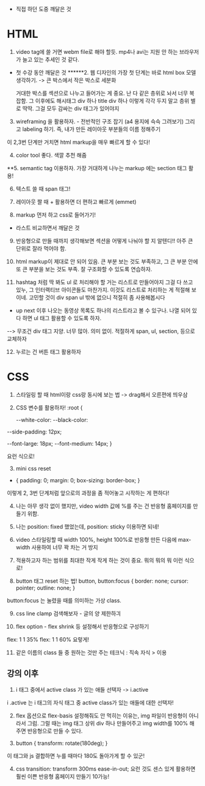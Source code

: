 - 직접 하던 도중 깨달은 것

# HTML

1. video tag에 쓸 거면 webm file로 해야 할듯. mp4나 avi는 지원 안 하는 브라우저가 늘고 있는 추세인 것 같다.

- 첫 수강 동안 깨달은 것
  **\*\***2. 웹 디자인의 가장 첫 단계는 바로 html box 모델 생각하기.
  -> 큰 박스에서 작은 박스로 세분화

  거대한 박스를 섹션으로 나누고 들어가는 게 중요. 난 다 같은 층위로 놔서 너무 복잡함.
  그 이후에도 해시태그 div 하나 title div 하나 이렇게 각각 두지 말고 층위 별로 딱딱. 그걸 모두 감싸는 div 태그가 있어야지

3. wireframing 을 활용하자. - 전반적인 구조 잡기 (a4 용지에 슥슥 그려보기)
   그리고 labeling 하기. 즉, 내가 만든 레이아웃 부분들의 이름 정해주기

이 2,3번 단계만 거치면 html markup을 매우 빠르게 할 수 있다!

4. color tool 좋다. 색깔 추천 해줌

\*\*5. semantic tag 이용하자. 가장 거대하게 나누는 markup 에는 section 태그 활용!

6. 텍스트 쓸 때 span 태그!

7. 레이아웃 짤 때 + 활용하면 더 편하고 빠르게 (emmet)

8. markup 먼저 하고 css로 들어가기!

- 라스트 비교하면서 깨달은 것

9.  반응형으로 만들 때까지 생각해보면 섹션을 어떻게 나눠야 할 지 알텐디!! 아주 큰 단위로 잘라 먹어야 함.

10. html markup이 제대로 안 되어 있음. 큰 부분 보는 것도 부족하고, 그 큰 부분 안에 또 큰 부분을 보는 것도 부족. 잘 구조화할 수 있도록 연습하자.

11. hashtag 처럼 딱 봐도 ul 로 처리해야 할 거는 리스트로 만들어야지 그걸 다 쓰고 있누, 그 인터랙티브 아이콘들도 마찬가지. 이것도 리스트로 처리하는 게 적절해 보이네. 고민할 것이 div span ul 밖에 없으니 적절히 좀 사용해봅시다

- up next 이후 나오는 동영상 목록도 하나의 리스트라고 볼 수 있구나. 나열 되어 있다 하면 ul 태그 활용할 수 있도록 하자.

--> 무조건 div 태그 지양. 너무 많아. 의미 없이. 적절하게 span, ul, section, 등으로 교체하자

12. 누르는 건 버튼 태그 활용하자

# CSS

1. 스타일링 할 때 html이랑 css랑 동시에 보는 법 -> drag해서 오른편에 띄우삼

2. CSS 변수를 활용하자! :root {
   <!-- color -->
   --white-color:
   --black-color:

  <!-- size -->

--side-padding: 12px;

  <!-- font size -->

--font-large: 18px;
--font-medium: 14px;
}

요런 식으로!

3. mini css reset

- {
  padding: 0;
  margin: 0;
  box-sizing: border-box;
  }

이렇게 2, 3번 단계처럼 앞으로의 과정을 좀 적어놓고 시작하는 게 편하다!

4. 나는 아무 생각 없이 했지만, video width 값에 %를 주는 건 반응형 홈페이지를 만들기 위함.

5. 나는 position: fixed 했었는데, position: sticky 이용하면 되네!

6. video 스타일링할 때 width 100%, height 100%로 반응형 만든 다음에
   max-width 사용하여 너무 꽉 차는 거 방지

7. 적용하고자 하는 범위를 최대한 작게 작게 하는 것이 중요. 뭐의 뭐의 뭐 이런 식으로!

8. button 태그 reset 하는 법!
   button, button:focus {
   border: none;
   cursor: pointer;
   outline: none;
   }

button:focus 는 눌렸을 때를 의미하는 가상 class.

9. css line clamp 검색해보자 - 글의 양 제한하긔

10. flex option - flex shrink 등 설정해서 반응형으로 구성하기

flex: 1 1 35%
flex: 1 1 60% 요렇게!

11. 같은 이름의 class 들 중 원하는 것만 주는 테크닉 : 직속 자식 > 이용

## 강의 이후

1. i 태그 중에서 active class 가 있는 애들 선택자 -> i.active

i .active 는 i 태그의 자식 태그 중 active class가 있는 애들에 대한 선택자!

2. flex 옵션으로 flex-basis 설정해줘도 안 먹히는 이유는, img 파일이 반응형이 아니라서 그럼. 그럴 때는 img 태그 상위 div 하나 만들어주고 img width를 100% 해주면 반응형으로 만들 수 있다.

3. button {
   transform: rotate(180deg);
   }

이 태그와 js 결합하면 누를 때마다 180도 돌아가게 할 수 있군!

4. css transition: transform 300ms ease-in-out;
   요런 것도 센스 있게 활용하면 훨씬 이쁜 반응형 홈페이지 만들기 10가능!
